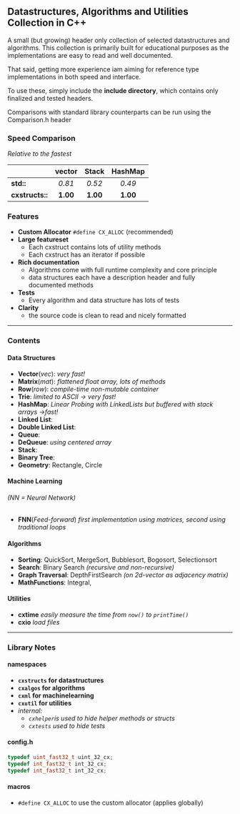 ## Datastructures, Algorithms and Utilities Collection in C++

A small (but growing) header only collection of selected datastructures and algorithms.
This collection is primarily built for educational purposes as the implementations are easy to read and well documented.

That said, getting more experience iam aiming for reference type implementations in both speed and interface.

To use these, simply include the **include directory**, which contains only finalized and tested headers.

Comparisons with standard library counterparts can be run using the Comparison.h header

### Speed Comparison

*Relative to the fastest*

|                 |  vector  |  Stack   | HashMap  |
|:----------------|:--------:|:--------:|:--------:|
| **std::**       |  *0.81*  |  *0.52*  |  *0.49*  |
| **cxstructs::** | **1.00** | **1.00** | **1.00** |

### Features

- **Custom Allocator** `#define CX_ALLOC`  (recommended)
- **Large featureset**
    - Each cxstruct contains lots of utility methods
    - Each cxstruct has an iterator if possible
- **Rich documentation**
    - Algorithms come with full runtime complexity and core principle
    - data structures each have a description header and fully documented methods
- **Tests**
    - Every algorithm and data structure has lots of tests
- **Clarity**
    - the source code is clean to read and nicely formatted

---

### Contents

#### Data Structures

- **Vector**(*vec*): *very fast!*
- **Matrix**(*mat*): *flattened float array, lots of methods*
- **Row**(*row*): *compile-time non-mutable container*
- **Trie**: *limited to ASCII -> very fast!*
- **HashMap**: *Linear Probing with LinkedLists but buffered with stack arrays ->fast!*
- **Linked List**:
- **Double Linked List**:
- **Queue**:
- **DeQueue**: *using centered array*
- **Stack**:
- **Binary Tree**:
- **Geometry**: Rectangle, Circle

#### Machine Learning

###### *(NN = Neural Network)*

- **FNN**(*Feed-forward*) *first implementation using matrices, second using traditional loops*

#### Algorithms

- **Sorting**: QuickSort, MergeSort, Bubblesort, Bogosort, Selectionsort
- **Search**: Binary Search *(recursive and non-recursive)*
- **Graph Traversal**: DepthFirstSearch *(on 2d-vector as adjacency matrix)*
- **MathFunctions**: Integral,

#### Utilities

- **cxtime** *easily measure the time from `now()` to `printTime()`*
- **cxio** *load files*

---

### Library Notes

#### namespaces

- **`cxstructs` for datastructures**
- **`cxalgos` for algorithms**
- **`cxml` for machinelearning**
- **`cxutil` for utilities**
- *internal:*
    - *`cxhelper`is used to hide helper methods or structs*
    - *`cxtests` used to hide tests*

#### config.h
```cpp
typedef uint_fast32_t uint_32_cx;
typedef int_fast32_t int_32_cx;
typedef int_fast32_t int_32_cx;
```
#### macros

- `#define CX_ALLOC` to use the custom allocator (applies globally)

